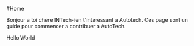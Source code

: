 #Home


Bonjour a toi chere INTech-ien t'interessant a Autotech. Ces page sont un guide pour commencer a contribuer a AutoTech. 


Hello World